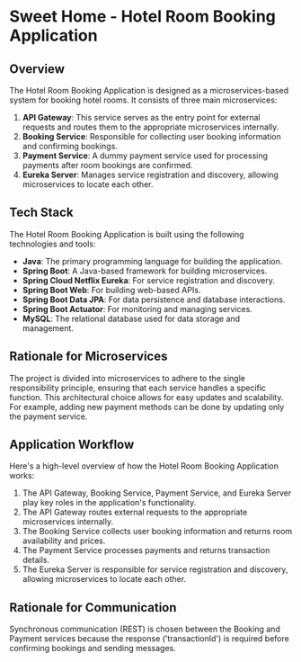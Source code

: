 # Sweet Home - Hotel Room Booking Application

## Overview
The Hotel Room Booking Application is designed as a microservices-based system for booking hotel rooms. It consists of three main microservices:

1. **API Gateway**: This service serves as the entry point for external requests and routes them to the appropriate microservices internally.
2. **Booking Service**: Responsible for collecting user booking information and confirming bookings.
3. **Payment Service**: A dummy payment service used for processing payments after room bookings are confirmed.
4. **Eureka Server**: Manages service registration and discovery, allowing microservices to locate each other.

## Tech Stack
The Hotel Room Booking Application is built using the following technologies and tools:

- **Java**: The primary programming language for building the application.
- **Spring Boot**: A Java-based framework for building microservices.
- **Spring Cloud Netflix Eureka**: For service registration and discovery.
- **Spring Boot Web**: For building web-based APIs.
- **Spring Boot Data JPA**: For data persistence and database interactions.
- **Spring Boot Actuator**: For monitoring and managing services.
- **MySQL**: The relational database used for data storage and management.

## Rationale for Microservices
The project is divided into microservices to adhere to the single responsibility principle, ensuring that each service handles a specific function. This architectural choice allows for easy updates and scalability. For example, adding new payment methods can be done by updating only the payment service.

## Application Workflow
Here's a high-level overview of how the Hotel Room Booking Application works:

1. The API Gateway, Booking Service, Payment Service, and Eureka Server play key roles in the application's functionality.
2. The API Gateway routes external requests to the appropriate microservices internally.
3. The Booking Service collects user booking information and returns room availability and prices.
4. The Payment Service processes payments and returns transaction details.
5. The Eureka Server is responsible for service registration and discovery, allowing microservices to locate each other.

## Rationale for Communication
Synchronous communication (REST) is chosen between the Booking and Payment services because the response ('transactionId') is required before confirming bookings and sending messages.

